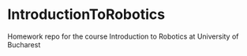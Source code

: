 # IntroductionToRobotics
Homework repo for the course Introduction to Robotics at University of Bucharest

